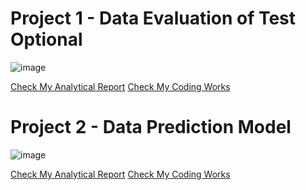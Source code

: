 # Project 1 - Data Evaluation of Test Optional

![image](https://github.com/yangshiteng/Project-1---Student-Data-Analysis-and-Modeling-for-University-of-Pittsburgh/assets/60442877/a2c87611-6434-4c42-82f1-bc9f0470eabc)

[Check My Analytical Report]()
[Check My Coding Works]()

# Project 2 - Data Prediction Model

![image](https://github.com/yangshiteng/Project-1---Student-Data-Analysis-and-Modeling-for-University-of-Pittsburgh/assets/60442877/c48ae251-8012-4f27-a50e-64232136a5da)


[Check My Analytical Report]()
[Check My Coding Works]()
